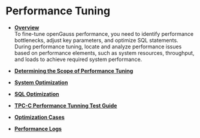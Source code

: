 # Performance Tuning<a name="EN-US_TOPIC_0289900353"></a>

-   **[Overview](overview-11.md)**  
To fine-tune openGauss performance, you need to identify performance bottlenecks, adjust key parameters, and optimize SQL statements. During performance tuning, locate and analyze performance issues based on performance elements, such as system resources, throughput, and loads to achieve required system performance.
-   **[Determining the Scope of Performance Tuning](determining-the-scope-of-performance-tuning.md)**  

-   **[System Optimization](system-optimization.md)**  

-   **[SQL Optimization](sql-optimization.md)**  

-   **[TPC-C Performance Tunning Test Guide](tpc-c-performance-tunning-test-guide.md)**  

-   **[Optimization Cases](optimization-cases.md)**  

-   **[Performance Logs](performance-logs.md)**  


